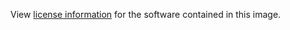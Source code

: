 View [license information](https://docs.python.org/2/license.html) for the software contained in this image.
